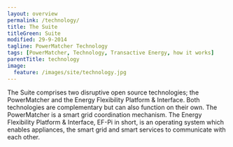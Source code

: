 ```yaml
---
layout: overview
permalink: /technology/
title: The Suite
titleGreen: Suite
modified: 29-9-2014
tagline: PowerMatcher Technology
tags: [PowerMatcher, Technology, Transactive Energy, how it works]
parentTitle: technology
image:
  feature: /images/site/technology.jpg
---
```


The Suite comprises two disruptive open source technologies; the PowerMatcher and the Energy Flexibility Platform & Interface. Both technologies are complementary but can also function on their own. The PowerMatcher is a smart grid coordination mechanism. The Energy Flexibility Platform & Interface, EF-Pi in short, is an operating system  which enables appliances, the smart grid and smart services to communicate with each other.



